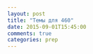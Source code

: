 ```yaml
---
layout: post
title: "Темы для 460"
date: 2015-09-01T15:45:00
comments: true
categories: prep
---
```

